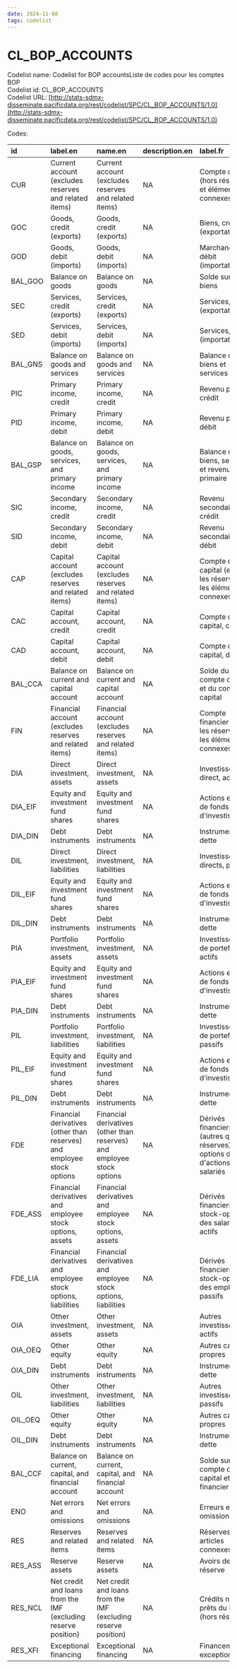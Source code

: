 ```yaml
---
date: 2024-11-08
tags: codelist
---
```


# CL_BOP_ACCOUNTS

Codelist name: Codelist for BOP accountsListe de codes pour les comptes BOP  
Codelist id: CL_BOP_ACCOUNTS  
Codelist URL: [http://stats-sdmx-disseminate.pacificdata.org/rest/codelist/SPC/CL_BOP_ACCOUNTS/1.0](http://stats-sdmx-disseminate.pacificdata.org/rest/codelist/SPC/CL_BOP_ACCOUNTS/1.0)  

Codes:  

|id      |label.en                                                               |name.en                                                                |description.en |label.fr                                                                               |name.fr                                                                                |description.fr |
|:-------|:----------------------------------------------------------------------|:----------------------------------------------------------------------|:--------------|:--------------------------------------------------------------------------------------|:--------------------------------------------------------------------------------------|:--------------|
|CUR     |Current account (excludes reserves and related items)                  |Current account (excludes reserves and related items)                  |NA             |Compte courant (hors réserves et éléments connexes)                                    |Compte courant (hors réserves et éléments connexes)                                    |NA             |
|GOC     |Goods, credit (exports)                                                |Goods, credit (exports)                                                |NA             |Biens, crédit (exportations)                                                           |Biens, crédit (exportations)                                                           |NA             |
|GOD     |Goods, debit (imports)                                                 |Goods, debit (imports)                                                 |NA             |Marchandises, débit (importations)                                                     |Marchandises, débit (importations)                                                     |NA             |
|BAL_GOO |Balance on goods                                                       |Balance on goods                                                       |NA             |Solde sur les biens                                                                    |Solde sur les biens                                                                    |NA             |
|SEC     |Services, credit (exports)                                             |Services, credit (exports)                                             |NA             |Services, crédit (exportations)                                                        |Services, crédit (exportations)                                                        |NA             |
|SED     |Services, debit (imports)                                              |Services, debit (imports)                                              |NA             |Services, débit (importations)                                                         |Services, débit (importations)                                                         |NA             |
|BAL_GNS |Balance on goods and services                                          |Balance on goods and services                                          |NA             |Balance des biens et services                                                          |Balance des biens et services                                                          |NA             |
|PIC     |Primary income, credit                                                 |Primary income, credit                                                 |NA             |Revenu primaire, crédit                                                                |Revenu primaire, crédit                                                                |NA             |
|PID     |Primary income, debit                                                  |Primary income, debit                                                  |NA             |Revenu primaire, débit                                                                 |Revenu primaire, débit                                                                 |NA             |
|BAL_GSP |Balance on goods, services, and primary income                         |Balance on goods, services, and primary income                         |NA             |Balance des biens, services et revenu primaire                                         |Balance des biens, services et revenu primaire                                         |NA             |
|SIC     |Secondary income, credit                                               |Secondary income, credit                                               |NA             |Revenu secondaire, crédit                                                              |Revenu secondaire, crédit                                                              |NA             |
|SID     |Secondary income, debit                                                |Secondary income, debit                                                |NA             |Revenu secondaire, débit                                                               |Revenu secondaire, débit                                                               |NA             |
|CAP     |Capital account (excludes reserves and related items)                  |Capital account (excludes reserves and related items)                  |NA             |Compte de capital (exclut les réserves et les éléments connexes)                       |Compte de capital (exclut les réserves et les éléments connexes)                       |NA             |
|CAC     |Capital account, credit                                                |Capital account, credit                                                |NA             |Compte de capital, crédit                                                              |Compte de capital, crédit                                                              |NA             |
|CAD     |Capital account, debit                                                 |Capital account, debit                                                 |NA             |Compte de capital, débit                                                               |Compte de capital, débit                                                               |NA             |
|BAL_CCA |Balance on current and capital account                                 |Balance on current and capital account                                 |NA             |Solde du compte courant et du compte de capital                                        |Solde du compte courant et du compte de capital                                        |NA             |
|FIN     |Financial account (excludes reserves and related items)                |Financial account (excludes reserves and related items)                |NA             |Compte financier (exclut les réserves et les éléments connexes)                        |Compte financier (exclut les réserves et les éléments connexes)                        |NA             |
|DIA     |Direct investment, assets                                              |Direct investment, assets                                              |NA             |Investissement direct, actifs                                                          |Investissement direct, actifs                                                          |NA             |
|DIA_EIF |Equity and investment fund shares                                      |Equity and investment fund shares                                      |NA             |Actions et parts de fonds d'investissement                                             |Actions et parts de fonds d'investissement                                             |NA             |
|DIA_DIN |Debt instruments                                                       |Debt instruments                                                       |NA             |Instruments de dette                                                                   |Instruments de dette                                                                   |NA             |
|DIL     |Direct investment, liabilities                                         |Direct investment, liabilities                                         |NA             |Investissements directs, passifs                                                       |Investissements directs, passifs                                                       |NA             |
|DIL_EIF |Equity and investment fund shares                                      |Equity and investment fund shares                                      |NA             |Actions et parts de fonds d'investissement                                             |Actions et parts de fonds d'investissement                                             |NA             |
|DIL_DIN |Debt instruments                                                       |Debt instruments                                                       |NA             |Instruments de dette                                                                   |Instruments de dette                                                                   |NA             |
|PIA     |Portfolio investment, assets                                           |Portfolio investment, assets                                           |NA             |Investissement de portefeuille, actifs                                                 |Investissement de portefeuille, actifs                                                 |NA             |
|PIA_EIF |Equity and investment fund shares                                      |Equity and investment fund shares                                      |NA             |Actions et parts de fonds d'investissement                                             |Actions et parts de fonds d'investissement                                             |NA             |
|PIA_DIN |Debt instruments                                                       |Debt instruments                                                       |NA             |Instruments de dette                                                                   |Instruments de dette                                                                   |NA             |
|PIL     |Portfolio investment, liabilities                                      |Portfolio investment, liabilities                                      |NA             |Investissements de portefeuille, passifs                                               |Investissements de portefeuille, passifs                                               |NA             |
|PIL_EIF |Equity and investment fund shares                                      |Equity and investment fund shares                                      |NA             |Actions et parts de fonds d'investissement                                             |Actions et parts de fonds d'investissement                                             |NA             |
|PIL_DIN |Debt instruments                                                       |Debt instruments                                                       |NA             |Instruments de dette                                                                   |Instruments de dette                                                                   |NA             |
|FDE     |Financial derivatives (other than reserves) and employee stock options |Financial derivatives (other than reserves) and employee stock options |NA             |Dérivés financiers (autres que les réserves) et options d'achat d'actions des salariés |Dérivés financiers (autres que les réserves) et options d'achat d'actions des salariés |NA             |
|FDE_ASS |Financial derivatives and employee stock options, assets               |Financial derivatives and employee stock options, assets               |NA             |Dérivés financiers et stock-options des salariés, actifs                               |Dérivés financiers et stock-options des salariés, actifs                               |NA             |
|FDE_LIA |Financial derivatives and employee stock options, liabilities          |Financial derivatives and employee stock options, liabilities          |NA             |Dérivés financiers et stock-options des employés, passifs                              |Dérivés financiers et stock-options des employés, passifs                              |NA             |
|OIA     |Other investment, assets                                               |Other investment, assets                                               |NA             |Autres investissements, actifs                                                         |Autres investissements, actifs                                                         |NA             |
|OIA_OEQ |Other equity                                                           |Other equity                                                           |NA             |Autres capitaux propres                                                                |Autres capitaux propres                                                                |NA             |
|OIA_DIN |Debt instruments                                                       |Debt instruments                                                       |NA             |Instruments de dette                                                                   |Instruments de dette                                                                   |NA             |
|OIL     |Other investment, liabilities                                          |Other investment, liabilities                                          |NA             |Autres investissements, passifs                                                        |Autres investissements, passifs                                                        |NA             |
|OIL_OEQ |Other equity                                                           |Other equity                                                           |NA             |Autres capitaux propres                                                                |Autres capitaux propres                                                                |NA             |
|OIL_DIN |Debt instruments                                                       |Debt instruments                                                       |NA             |Instruments de dette                                                                   |Instruments de dette                                                                   |NA             |
|BAL_CCF |Balance on current, capital, and financial account                     |Balance on current, capital, and financial account                     |NA             |Solde sur compte courant, capital et financier                                         |Solde sur compte courant, capital et financier                                         |NA             |
|ENO     |Net errors and omissions                                               |Net errors and omissions                                               |NA             |Erreurs et omissions nettes                                                            |Erreurs et omissions nettes                                                            |NA             |
|RES     |Reserves and related items                                             |Reserves and related items                                             |NA             |Réserves et articles connexes                                                          |Réserves et articles connexes                                                          |NA             |
|RES_ASS |Reserve assets                                                         |Reserve assets                                                         |NA             |Avoirs de réserve                                                                      |Avoirs de réserve                                                                      |NA             |
|RES_NCL |Net credit and loans from the IMF (excluding reserve position)         |Net credit and loans from the IMF (excluding reserve position)         |NA             |Crédits nets et prêts du FMI (hors réserve)                                            |Crédits nets et prêts du FMI (hors réserve)                                            |NA             |
|RES_XFI |Exceptional financing                                                  |Exceptional financing                                                  |NA             |Financement exceptionnel                                                               |Financement exceptionnel                                                               |NA             |
